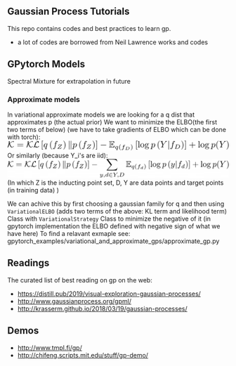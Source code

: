## Gaussian Process Tutorials
This repo contains codes and best practices to learn gp.

- a lot of codes are borrowed from Neil Lawrence works and codes


## GPytorch Models
Spectral Mixture for extrapolation in future


### Approximate models
In variational approximate models we are looking for a q dist that approximates p (the actual prior)
We want to minimize the ELBO(the first two terms of below) (we have to take gradients of ELBO which can be done with torch):
![](imgs/elbo.png)
Or similarly (because Y_i's are iid):
![](imgs/elbo2.png)
(In which Z is the inducting point set, D, Y are data points and target points (in training data) )

We can achive this by first choosing a gaussian family for q and then using 
``VariationalELBO`` (adds two terms of the above: KL term and likelihood term) Class with ``VariationalStrategy`` Class to minimize the negative of
 it (in gpytorch implementation the ELBO defined with negative sign of what we have here)
To find a relavant exmaple see: gpytorch_examples/variational_and_approximate_gps/approximate_gp.py



## Readings
The curated list of best reading on gp on the web:
- https://distill.pub/2019/visual-exploration-gaussian-processes/
- http://www.gaussianprocess.org/gpml/
- http://krasserm.github.io/2018/03/19/gaussian-processes/
## Demos
- http://www.tmpl.fi/gp/
- http://chifeng.scripts.mit.edu/stuff/gp-demo/